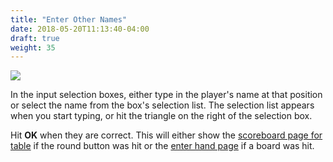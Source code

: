 ```yaml
---
title: "Enter Other Names"
date: 2018-05-20T11:13:40-04:00
draft: true
weight: 35
---
```


<div class="withBorder">

<img src="../images/gen/TableEnterNamesOthers.png" />

</div>

In the input selection boxes, either type in the player's name at that position or select the name from the box's selection list.  The selection list appears when you start typing, or hit the triangle on the right of the selection box.

Hit **OK** when they are correct.  This will either show the [scoreboard page for table](../scoreboardfromtable/) if the round button was hit or the [enter hand page](../enterhand/) if a board was hit.